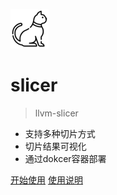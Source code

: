 ![logo](_media/icon.png)

# slicer

> llvm-slicer

* 支持多种切片方式
* 切片结果可视化
* 通过dokcer容器部署

[开始使用](http://www.nuptuas.top:8081/)
[使用说明](#首页)
